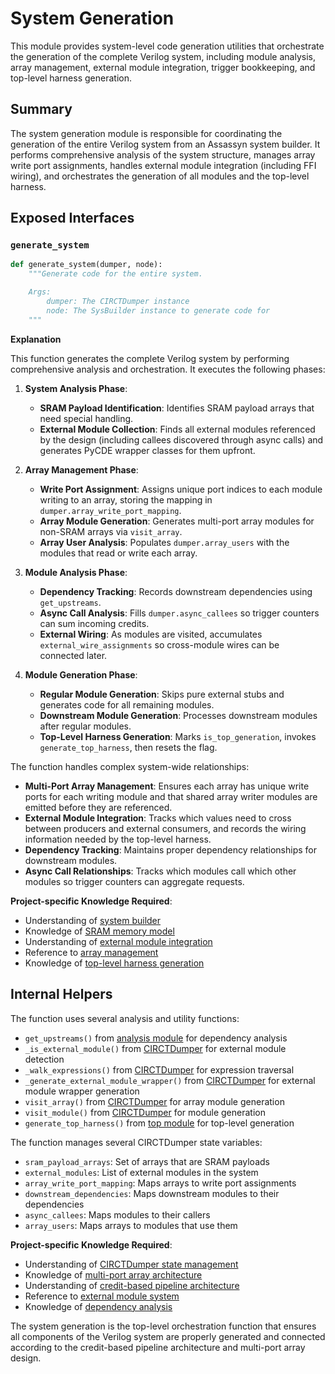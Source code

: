# System Generation

This module provides system-level code generation utilities that orchestrate the generation of the complete Verilog system, including module analysis, array management, external module integration, trigger bookkeeping, and top-level harness generation.

## Summary

The system generation module is responsible for coordinating the generation of the entire Verilog system from an Assassyn system builder. It performs comprehensive analysis of the system structure, manages array write port assignments, handles external module integration (including FFI wiring), and orchestrates the generation of all modules and the top-level harness.

## Exposed Interfaces

### `generate_system`

```python
def generate_system(dumper, node):
    """Generate code for the entire system.

    Args:
        dumper: The CIRCTDumper instance
        node: The SysBuilder instance to generate code for
    """
```

**Explanation**

This function generates the complete Verilog system by performing comprehensive analysis and orchestration. It executes the following phases:

1. **System Analysis Phase**:
   - **SRAM Payload Identification**: Identifies SRAM payload arrays that need special handling.
   - **External Module Collection**: Finds all external modules referenced by the design (including callees discovered through async calls) and generates PyCDE wrapper classes for them upfront.

2. **Array Management Phase**:
   - **Write Port Assignment**: Assigns unique port indices to each module writing to an array, storing the mapping in `dumper.array_write_port_mapping`.
   - **Array Module Generation**: Generates multi-port array modules for non-SRAM arrays via `visit_array`.
   - **Array User Analysis**: Populates `dumper.array_users` with the modules that read or write each array.

3. **Module Analysis Phase**:
   - **Dependency Tracking**: Records downstream dependencies using `get_upstreams`.
   - **Async Call Analysis**: Fills `dumper.async_callees` so trigger counters can sum incoming credits.
   - **External Wiring**: As modules are visited, accumulates `external_wire_assignments` so cross-module wires can be connected later.

4. **Module Generation Phase**:
   - **Regular Module Generation**: Skips pure external stubs and generates code for all remaining modules.
   - **Downstream Module Generation**: Processes downstream modules after regular modules.
   - **Top-Level Harness Generation**: Marks `is_top_generation`, invokes `generate_top_harness`, then resets the flag.

The function handles complex system-wide relationships:

- **Multi-Port Array Management**: Ensures each array has unique write ports for each writing module and that shared array writer modules are emitted before they are referenced.
- **External Module Integration**: Tracks which values need to cross between producers and external consumers, and records the wiring information needed by the top-level harness.
- **Dependency Tracking**: Maintains proper dependency relationships for downstream modules.
- **Async Call Relationships**: Tracks which modules call which other modules so trigger counters can aggregate requests.

**Project-specific Knowledge Required**:
- Understanding of [system builder](/python/assassyn/builder.md)
- Knowledge of [SRAM memory model](/python/assassyn/ir/memory/sram.md)
- Understanding of [external module integration](/python/assassyn/ir/module/external.md)
- Reference to [array management](/python/assassyn/codegen/verilog/cleanup.md)
- Knowledge of [top-level harness generation](/python/assassyn/codegen/verilog/top.md)

## Internal Helpers

The function uses several analysis and utility functions:

- `get_upstreams()` from [analysis module](/python/assassyn/analysis/external_usage.md) for dependency analysis
- `_is_external_module()` from [CIRCTDumper](/python/assassyn/codegen/verilog/design.md) for external module detection
- `_walk_expressions()` from [CIRCTDumper](/python/assassyn/codegen/verilog/design.md) for expression traversal
- `_generate_external_module_wrapper()` from [CIRCTDumper](/python/assassyn/codegen/verilog/design.md) for external module wrapper generation
- `visit_array()` from [CIRCTDumper](/python/assassyn/codegen/verilog/design.md) for array module generation
- `visit_module()` from [CIRCTDumper](/python/assassyn/codegen/verilog/design.md) for module generation
- `generate_top_harness()` from [top module](/python/assassyn/codegen/verilog/top.md) for top-level generation

The function manages several CIRCTDumper state variables:

- `sram_payload_arrays`: Set of arrays that are SRAM payloads
- `external_modules`: List of external modules in the system
- `array_write_port_mapping`: Maps arrays to write port assignments
- `downstream_dependencies`: Maps downstream modules to their dependencies
- `async_callees`: Maps modules to their callers
- `array_users`: Maps arrays to modules that use them

**Project-specific Knowledge Required**:
- Understanding of [CIRCTDumper state management](/python/assassyn/codegen/verilog/design.md)
- Knowledge of [multi-port array architecture](/docs/design/arch/arch.md)
- Understanding of [credit-based pipeline architecture](/docs/design/arch/arch.md)
- Reference to [external module system](/python/assassyn/ir/module/external.md)
- Knowledge of [dependency analysis](/python/assassyn/analysis/external_usage.md)

The system generation is the top-level orchestration function that ensures all components of the Verilog system are properly generated and connected according to the credit-based pipeline architecture and multi-port array design.
